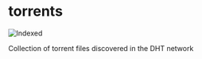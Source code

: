 torrents 
========
![Indexed](https://img.shields.io/badge/indexed-77086-blue)

Collection of torrent files discovered in the DHT network
